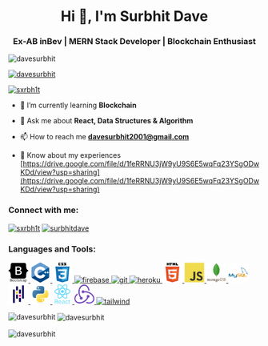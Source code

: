 <h1 align="center">Hi 👋, I'm Surbhit Dave</h1>
<h3 align="center">Ex-AB inBev | MERN Stack Developer | Blockchain Enthusiast</h3>

<p align="left"> <img src="https://komarev.com/ghpvc/?username=davesurbhit&label=Profile%20views&color=0e75b6&style=flat" alt="davesurbhit" /> </p>

<p align="left"> <a href="https://github.com/ryo-ma/github-profile-trophy"><img src="https://github-profile-trophy.vercel.app/?username=davesurbhit" alt="davesurbhit" /></a> </p>

<p align="left"> <a href="https://twitter.com/sxrbh1t" target="blank"><img src="https://img.shields.io/twitter/follow/sxrbh1t?logo=twitter&style=for-the-badge" alt="sxrbh1t" /></a> </p>

- 🌱 I’m currently learning **Blockchain**

- 💬 Ask me about **React, Data Structures & Algorithm**

- 📫 How to reach me **davesurbhit2001@gmail.com**

- 📄 Know about my experiences [https://drive.google.com/file/d/1feRRNU3jW9yU9S6E5wqFq23YSgODwKDd/view?usp=sharing](https://drive.google.com/file/d/1feRRNU3jW9yU9S6E5wqFq23YSgODwKDd/view?usp=sharing)

<h3 align="left">Connect with me:</h3>
<p align="left">
<a href="https://twitter.com/sxrbh1t" target="blank"><img align="center" src="https://raw.githubusercontent.com/rahuldkjain/github-profile-readme-generator/master/src/images/icons/Social/twitter.svg" alt="sxrbh1t" height="30" width="40" /></a>
<a href="https://linkedin.com/in/surbhitdave" target="blank"><img align="center" src="https://raw.githubusercontent.com/rahuldkjain/github-profile-readme-generator/master/src/images/icons/Social/linked-in-alt.svg" alt="surbhitdave" height="30" width="40" /></a>
</p>

<h3 align="left">Languages and Tools:</h3>
<p align="left"> <a href="https://getbootstrap.com" target="_blank" rel="noreferrer"> <img src="https://raw.githubusercontent.com/devicons/devicon/master/icons/bootstrap/bootstrap-plain-wordmark.svg" alt="bootstrap" width="40" height="40"/> </a> <a href="https://www.w3schools.com/cpp/" target="_blank" rel="noreferrer"> <img src="https://raw.githubusercontent.com/devicons/devicon/master/icons/cplusplus/cplusplus-original.svg" alt="cplusplus" width="40" height="40"/> </a> <a href="https://www.w3schools.com/css/" target="_blank" rel="noreferrer"> <img src="https://raw.githubusercontent.com/devicons/devicon/master/icons/css3/css3-original-wordmark.svg" alt="css3" width="40" height="40"/> </a> <a href="https://firebase.google.com/" target="_blank" rel="noreferrer"> <img src="https://www.vectorlogo.zone/logos/firebase/firebase-icon.svg" alt="firebase" width="40" height="40"/> </a> <a href="https://git-scm.com/" target="_blank" rel="noreferrer"> <img src="https://www.vectorlogo.zone/logos/git-scm/git-scm-icon.svg" alt="git" width="40" height="40"/> </a> <a href="https://heroku.com" target="_blank" rel="noreferrer"> <img src="https://www.vectorlogo.zone/logos/heroku/heroku-icon.svg" alt="heroku" width="40" height="40"/> </a> <a href="https://www.w3.org/html/" target="_blank" rel="noreferrer"> <img src="https://raw.githubusercontent.com/devicons/devicon/master/icons/html5/html5-original-wordmark.svg" alt="html5" width="40" height="40"/> </a> <a href="https://developer.mozilla.org/en-US/docs/Web/JavaScript" target="_blank" rel="noreferrer"> <img src="https://raw.githubusercontent.com/devicons/devicon/master/icons/javascript/javascript-original.svg" alt="javascript" width="40" height="40"/> </a> <a href="https://www.mongodb.com/" target="_blank" rel="noreferrer"> <img src="https://raw.githubusercontent.com/devicons/devicon/master/icons/mongodb/mongodb-original-wordmark.svg" alt="mongodb" width="40" height="40"/> </a> <a href="https://www.mysql.com/" target="_blank" rel="noreferrer"> <img src="https://raw.githubusercontent.com/devicons/devicon/master/icons/mysql/mysql-original-wordmark.svg" alt="mysql" width="40" height="40"/> </a> <a href="https://pandas.pydata.org/" target="_blank" rel="noreferrer"> <img src="https://raw.githubusercontent.com/devicons/devicon/2ae2a900d2f041da66e950e4d48052658d850630/icons/pandas/pandas-original.svg" alt="pandas" width="40" height="40"/> </a> <a href="https://www.python.org" target="_blank" rel="noreferrer"> <img src="https://raw.githubusercontent.com/devicons/devicon/master/icons/python/python-original.svg" alt="python" width="40" height="40"/> </a> <a href="https://reactjs.org/" target="_blank" rel="noreferrer"> <img src="https://raw.githubusercontent.com/devicons/devicon/master/icons/react/react-original-wordmark.svg" alt="react" width="40" height="40"/> </a> <a href="https://redux.js.org" target="_blank" rel="noreferrer"> <img src="https://raw.githubusercontent.com/devicons/devicon/master/icons/redux/redux-original.svg" alt="redux" width="40" height="40"/> </a> <a href="https://tailwindcss.com/" target="_blank" rel="noreferrer"> <img src="https://www.vectorlogo.zone/logos/tailwindcss/tailwindcss-icon.svg" alt="tailwind" width="40" height="40"/> </a> </p>

<p><img align="left" src="https://github-readme-stats.vercel.app/api/top-langs?username=davesurbhit&show_icons=true&locale=en&layout=compact" alt="davesurbhit" /></p>

<p>&nbsp;<img align="center" src="https://github-readme-stats.vercel.app/api?username=davesurbhit&show_icons=true&locale=en" alt="davesurbhit" /></p>

<p><img align="center" src="https://github-readme-streak-stats.herokuapp.com/?user=davesurbhit&" alt="davesurbhit" /></p>
